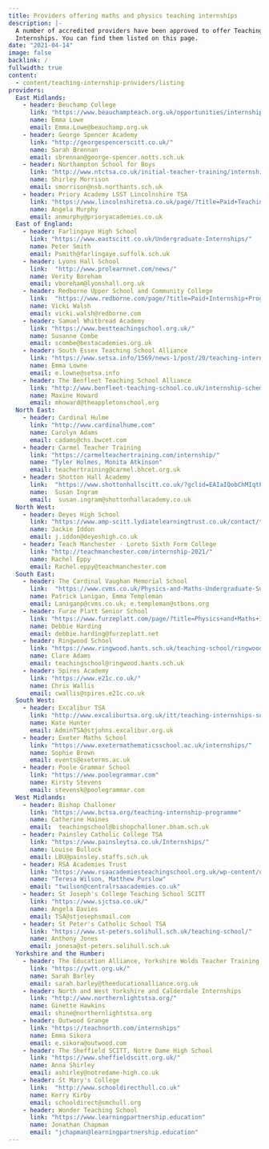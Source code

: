 ```yaml
---
title: Providers offering maths and physics teaching internships
description: |-
  A number of accredited providers have been approved to offer Teaching
  Internships. You can find them listed on this page.
date: "2021-04-14"
image: false
backlink: /
fullwidth: true
content:
  - content/teaching-internship-providers/listing
providers:
  East Midlands:
    - header: Beuchamp College
      link: "https://www.beauchampteach.org.uk/opportunities/internships/"
      name: Emma Lowe
      email: Emma.Lowe@beauchamp.org.uk
    - header: George Spencer Academy
      link: "http://georgespencerscitt.co.uk/"
      name: Sarah Brennan
      email: sbrennan@george-spencer.notts.sch.uk
    - header: Northampton School for Boys
      link: "http://www.ntctsa.co.uk/initial-teacher-training/internship-programme/"
      name: Shirley Morrison
      email: smorrison@nsb.northants.sch.uk
    - header: Priory Academy LSST Lincolnshire TSA
      link: "https://www.lincolnshiretsa.co.uk/page/?title=Paid+Teaching+Internship+Programme&pid=269"
      name: Angela Murphy
      email: anmurphy@prioryacademies.co.uk
  East of England:
    - header: Farlingaye High School
      link: "https://www.eastscitt.co.uk/Undergraduate-Internships/"
      name: Peter Smith
      email: Psmith@farlingaye.suffolk.sch.uk
    - header: Lyons Hall School
      link:  "http://www.prolearnnet.com/news/"
      name: Verity Boreham
      email: vboreham@lyonshall.org.uk
    - header: Redborne Upper School and Community College
      link:  "https://www.redborne.com/page/?title=Paid+Internship+Programme+SUMMER+2021&pid=179"
      name: Vicki Walsh
      email: vicki.walsh@redborne.com
    - header: Samuel Whitbread Academy
      link: "https://www.bestteachingschool.org.uk/"
      name: Susanne Combe
      email: scombe@bestacademies.org.uk
    - header: South Essex Teaching School Alliance
      link: "https://www.setsa.info/1569/news-1/post/20/teaching-internship-2021"
      name: Emma Lowne
      email: e.lowne@setsa.info
    - header: The Benfleet Teaching School Alliance
      link: "http://www.benfleet-teaching-school.co.uk/internship-scheme/"
      name: Maxine Howard
      email: mhoward@theappletonschool.org
  North East:
    - header: Cardinal Hulme
      link: "http://www.cardinalhume.com"
      name: Carolyn Adams
      email: cadams@chs.bwcet.com
    - header: Carmel Teacher Training
      link: "https://carmelteachertraining.com/internship/"
      name: "Tyler Holmes, Monita Atkinson"
      email: teachertraining@carmel.bhcet.org.uk
    - header: Shotton Hall Academy
      link:  "https://www.shottonhallscitt.co.uk/?gclid=EAIaIQobChMIqtPx9uLD7wIVjpntCh3hVQCtEAAYASAAEgLoq_D_BwE"
      name:  Susan Ingram
      email:  susan.ingram@shottonhallacademy.co.uk
  North West:
    - header: Deyes High School
      link: "https://www.amp-scitt.lydiatelearningtrust.co.uk/contact/the-stem-internship/"
      name: Jackie Iddon
      email: j.iddon@deyeshigh.co.uk
    - header: Teach Manchester - Loreto Sixth Form College
      link: "http://teachmanchester.com/internship-2021/"
      name: Rachel Eppy
      email: Rachel.eppy@teachmanchester.com
  South East:
    - header: The Cardinal Vaughan Memorial School
      link:  "https://www.cvms.co.uk/Physics-and-Maths-Undergraduate-Summer-Internship-/"
      name: Patrick Lanigan, Emma Templeman
      email: Laniganp@cvms.co.uk; e.templeman@stbons.org
    - header: Furze Platt Senior School
      link: "https://www.furzeplatt.com/page/?title=Physics+and+Maths+Internships&pid=536"
      name: Debbie Harding
      email: debbie.harding@furzeplatt.net
    - header: Ringwood School
      link: "https://www.ringwood.hants.sch.uk/teaching-school/ringwood-school-teaching-alliance-paid-internships/"
      name: Clare Adams
      email: teachingschool@ringwood.hants.sch.uk
    - header: Spires Academy
      link: "https://www.e21c.co.uk/"
      name: Chris Wallis
      email: cwallis@spires.e21c.co.uk
  South West:
    - header: Excalibur TSA
      link: "http://www.excaliburtsa.org.uk/itt/teaching-internships-summer-2021/"
      name: Kate Hunter
      email: AdminTSA@stjohns.excalibur.org.uk
    - header: Exeter Maths School
      link: "https://www.exetermathematicsschool.ac.uk/internships/"
      name: Sophie Brown
      email: events@exeterms.ac.uk
    - header: Poole Grammar School
      link: "https://www.poolegrammar.com"
      name: Kirsty Stevens
      email: stevensk@poolegrammar.com
  West Midlands:
    - header: Bishop Challoner
      link: "https://www.bctsa.org/teaching-internship-programme"
      name: Catherine Haines
      email:  teachingschool@bishopchalloner.bham.sch.uk
    - header: Painsley Catholic College TSA
      link: "https://www.painsleytsa.co.uk/Internships/"
      name: Louise Bullock
      email: LBU@painsley.staffs.sch.uk
    - header: RSA Academies Trust
      link: "https://www.rsaacademiesteachingschool.org.uk/wp-content/uploads/2021/03/TSA-Flyer-New.pdf"
      name: "Teresa Wilson, Matthew Purslow"
      email: "twilson@centralrsaacademies.co.uk"
    - header: St Joseph's College Teaching School SCITT
      link: "https://www.sjctsa.co.uk/"
      name: Angela Davies
      email: TSA@stjosephsmail.com
    - header: St Peter's Catholic School TSA
      link: "https://www.st-peters.solihull.sch.uk/teaching-school/"
      name: Anthony Jones
      email: jonesa@st-peters.solihull.sch.uk
  Yorkshire and the Humber:
    - header: The Education Alliance, Yorkshire Wolds Teacher Training
      link: "https://ywtt.org.uk/"
      name: Sarah Barley
      email: sarah.barley@theeducationalliance.org.uk
    - header: North and West Yorkshire and Calderdale Internships
      link: "http://www.northernlightstsa.org/"
      name: Ginette Hawkins
      email: shine@northernlightstsa.org
    - header: Outwood Grange
      link: "https://teachnorth.com/internships"
      name: Emma Sikora
      email: e.sikora@outwood.com
    - header: The Sheffield SCITT, Notre Dame High School
      link: "https://www.sheffieldscitt.org.uk/"
      name: Anna Shirley
      email: ashirley@notredame-high.co.uk
    - header: St Mary's College
      link:  "http://www.schooldirecthull.co.uk"
      name: Kerry Kirby
      email: schooldirect@smchull.org
    - header: Wonder Teaching School
      link: "https://www.learningpartnership.education"
      name: Jonathan Chapman
      email: "jchapman@learningpartnership.education"
---
```

